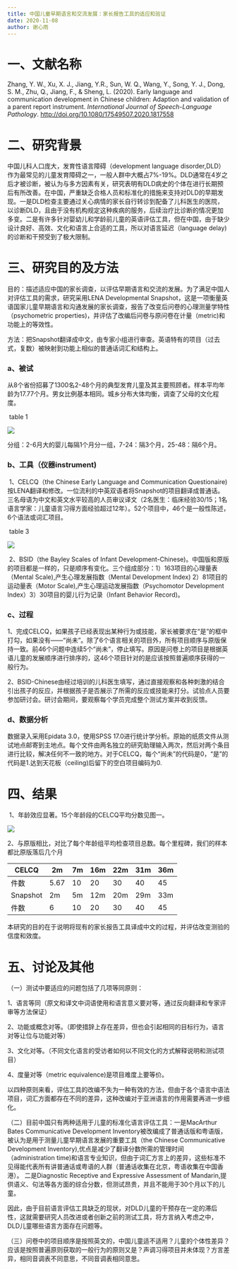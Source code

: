 ```yaml
---
title: 中国儿童早期语言和交流发展：家长报告工具的适应和验证
date: 2020-11-08
author: 谢心雨
---
```


# 一、文献名称

Zhang, Y. W., Xu, X. J., Jiang, Y.R., Sun, W. Q., Wang, Y., Song, Y. J., Dong, S. M., Zhu, Q., Jiang, F., & Sheng, L. (2020). Early language and communication development in Chinese children: Adaption and validation of a parent report instrument. *International Journal of Speech-Language Pathology*. http://doi.org/10.1080/17549507.2020.1817558

# 二、研究背景

中国儿科人口庞大，发育性语言障碍（development language disorder,DLD）作为最常见的儿童发育障碍之一，一般人群中大概占7%-19%。DLD通常在4岁之后才被诊断，被认为与多方因素有关，研究表明有DLD病史的个体在进行长期预后有所改善。在中国，严重缺乏合格人员和标准化的措施来支持对DLD的早期发现。一是DLD检查主要通过关心病情的家长自行转诊到配备了儿科医生的医院，以诊断DLD，且由于没有机构规定这种疾病的服务，后续治疗比诊断的情况更加多变。二是有许多针对婴幼儿和学龄前儿童的英语评估工具，但在中国，由于缺少设计良好、高效、文化和语言上合适的工具，所以对语言延迟（language delay)的诊断和干预受到了极大限制。

# 三、研究目的及方法

目的：描述适应中国的家长调查，以评估早期语言和交流的发展。为了满足中国人对评估工具的需求，研究采用LENA Developmental Snapshot，这是一项衡量英语国家儿童早期语言和沟通发展的家长调查，报告了改变后问卷的心理测量学特性（psychometric properties)，并评估了改编后问卷与原问卷在计量（metric)和功能上的等效性。

方法：把Snapshot翻译成中文，由专家小组进行审查。英语特有的项目（过去式，复数）被映射到功能上相似的普通话词汇和结构上。

### a、被试

从8个省份招募了1300名2-48个月的典型发育儿童及其主要照顾者。样本平均年龄为17.77个月。男女比例基本相同。城乡分布大体均衡，调查了父母的文化程度。

​	table 1

![](https://raw.githubusercontent.com/likanzhan/ReadThinkWrite/master/Supporting_Information/2020-11-08-XXY1-Tab-1.png)

分组：2-6月大的婴儿每隔1个月分一组，7-24：隔3个月，25-48：隔6个月。

### b、工具（仪器instrument)

​	1、CELCQ（the Chinese Early Language and Communication Questionaire)按LENA翻译和修改。一位流利的中英双语者将Snapshot的项目翻译成普通话。三名母语为中文和英文水平较高的人员审议译文（2名医生：临床经验30/15；1名语言学家：儿童语言习得方面经验超过12年）。52个项目中，46个是一般性陈述，6个语法或词汇项目。

​	table 3

![](https://raw.githubusercontent.com/likanzhan/ReadThinkWrite/master/Supporting_Information/2020-11-08-XXY1-Tab-3.png)

​	2、BSID（the Bayley Scales of Infant Development-Chinese)。中国版和原版的项目都是一样的，只是顺序有变化。三个组成部分：1）163项目的心理量表（Mental Scale),产生心理发展指数（Mental Development Index) 2）81项目的运动量表（Motor Scale),产生心理运动发展指数（Psychomotor Development Index）3）30项目的婴儿行为记录（Infant Behavior Record)。

### c、过程

​	1、完成CELCQ，如果孩子已经表现出某种行为或技能，家长被要求在“是”的框中打勾，如果没有——“尚未”。除了6个语言相关的项目外，所有项目顺序与原版保持一致。前46个问题中连续5个“尚未”，停止填写。原因是问卷上的项目是根据英语儿童的发展顺序进行排序的，这46个项目针对的是应该按照普遍顺序获得的一般行为。

​	2、BSID-Chinese由经过培训的儿科医生填写，通过直接观察和各种刺激的结合引出孩子的反应，并根据孩子是否展示了所需的反应或技能来打分。试验点人员要参加研讨会。研讨会期间，要观察每个学员完成整个测试方案并收到反馈。

### d、数据分析

数据录入采用Epidata 3.0，使用SPSS 17.0进行统计学分析。原始的纸质文件从测试地点邮寄到主地点。每个文件由两名独立的研究助理输入两次，然后对两个条目进行比较，解决任何不一致的地方。对于CELCQ，每个“尚未”的代码是0，“是”的代码是1.达到天花板（ceiling)后留下的空白项目编码为0.

# 四、结果

​	1、年龄效应显著。15个年龄段的CELCQ平均分数见图一。

![](https://raw.githubusercontent.com/likanzhan/ReadThinkWrite/master/Supporting_Information/2020-11-08-XXY1-Fig-1.png)

​	2、与原版相比，对比了每个年龄组平均检查项目总数。每个里程碑，我们的样本都比原版落后几个月

| CELCQ    | 2m   | 7m   | 16m  | 22m  | 31m  | 36m  |
| -------- | ---- | ---- | ---- | ---- | ---- | ---- |
| 件数     | 5.67 | 10   | 20   | 30   | 40   | 45   |
| Snapshot | 2m   | 5m   | 12m  | 20m  | 29m  | 33m  |
| 件数     | 6    | 10   | 20   | 30   | 40   | 45   |

本研究的目的在于说明将现有的家长报告工具译成中文的过程，并评估改变测验的信度和效度。

# 五、讨论及其他

（一）测试中要适应的问题包括了几项等同原则：

1、语言等同（原文和译文中词语使用和语言意义要对等，通过反向翻译和专家评审等方法保证）

2、功能或概念对等。（即使措辞上存在差异，但也会引起相同的目标行为，语言对等让位与功能对等）

3、文化对等。（不同文化语言的受访者如何以不同文化的方式解释说明和测试项目）

4、度量对等（metric equivalence)是项目难度上要等价。

​	以四种原则来看，评估工具的改编不失为一种有效的方法，但由于各个语言中语法项目，词汇方面都存在不同的差异，这种改编对于亚洲语言的作用需要再进一步细化。

（二）目前中国只有两种适用于儿童的标准化语言评估工具：一是MacArthur Bates Communicative Development Inventory被改编成了普通话版和粤语版，被认为是用于测量儿童早期语言发展的重要工具（the Chinese Communicative Development Inventory),优点是减少了翻译分数所需的管理时间（administration time)和语言专业知识，但由于词汇方言上的差异，这些标准不见得能代表所有讲普通话或粤语的人群（普通话收集在北京，粤语收集在中国香港）。 二是Diagnostic Receptive and Expressive Assessment of Mandarin,提供语义、句法等各方面的综合分数，但测试昂贵，并且不能用于30个月以下的儿童。

​	因此，由于目前语言评估工具缺乏的现状，对DLD儿童的干预存在一定的滞后性，这就需要研究人员改进或者创新之前的测试工具，将方言纳入考虑之中，DLD儿童哪些语言方面存在问题等。

（三）问卷中的项目顺序是按照英文的，中国儿童适不适用？儿童的个体性差异？应该是按照普遍原则获取的一般行为的原则又是？声调习得项目并未体现？方言差异，相同音调表不同意思，不同音调表相同意思。



